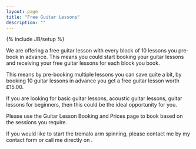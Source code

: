 ```yaml
---
layout: page
title: "Free Guitar Lessons"
description: ""
---
```

{% include JB/setup %}

We are offering a free guitar lesson with every block of 10 lessons you pre-book in advance. This means you could start booking your guitar lessons and receiving your free guitar lessons for each block you book.

This means by pre-booking multiple lessons you can save quite a bit, by booking 10 guitar lessons in advance you get a free guitar lesson worth &pound;15.00.

If you are looking for basic guitar lessons, acoustic guitar lessons, guitar lessons for beginners, then this could be the ideal opportunity for you.

Please use the Guitar Lesson Booking and Prices page to book based on the sessions you require.

If you would like to start the tremalo arm spinning, please contact me by my contact form or call me directly on  .